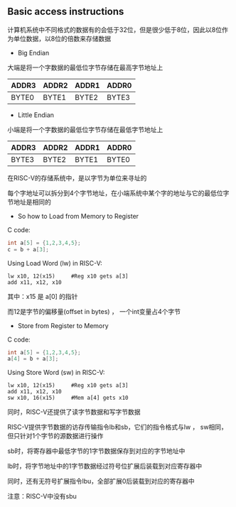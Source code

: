 ## Basic access instructions



计算机系统中不同格式的数据有的会低于32位，但是很少低于8位，因此以8位作为单位数据，以8位的倍数来存储数据

- Big Endian	

大端是将一个字数据的最低位字节存储在最高字节地址上

| ADDR3 | ADDR2 | ADDR1 | ADDR0 |
| ----- | ----- | ----- | ----- |
| BYTE0 | BYTE1 | BYTE2 | BYTE3 |

- Little Endian

小端是将一个字数据的最低位字节存储在最低字节地址上

| ADDR3 | ADDR2 | ADDR1 | ADDR0 |
| ----- | ----- | ----- | ----- |
| BYTE3 | BYTE2 | BYTE1 | BYTE0 |

在RISC-V的存储系统中，是以字节为单位来寻址的

每个字地址可以拆分到4个字节地址，在小端系统中某个字的地址与它的最低位字节地址是相同的



- So how to Load from Memory to Register

C code:

```c
int a[5] = {1,2,3,4,5};
c = b + a[3];
```

Using Load Word (lw) in RISC-V:

```assembly
lw x10, 12(x15)		#Reg x10 gets a[3]
add x11, x12, x10
```

其中：x15 是 a[0] 的指针

而12是字节的偏移量(offset in bytes) ， 一个int变量占4个字节



- Store from Register to Memory

C code:

```c
int a[5] = {1,2,3,4,5};
a[4] = b + a[3];
```

Using Store Word (sw) in RISC-V:

```assembly
lw x10, 12(x15)		#Reg x10 gets a[3]
add x11, x12, x10
sw x10, 16(x15) 	#Mem a[4] gets x10
```



同时，RISC-V还提供了读字节数据和写字节数据

RISC-V提供字节数据的访存传输指令lb和sb，它们的指令格式与lw ， sw相同，但只针对1个字节的源数据进行操作

sb时，将寄存器中最低字节的1字节数据保存到对应的字节地址中

lb时，将字节地址中的1字节数据经过符号位扩展后装载到对应寄存器中

同时，还有无符号扩展指令lbu，全部扩展0后装载到对应的寄存器中

注意：RISC-V中没有sbu